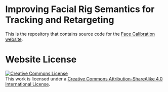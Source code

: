 # Improving Facial Rig Semantics for Tracking and Retargeting

This is the repository that contains source code for the [Face Calibration website](https://face-calibration.github.io).

<!-- If you find Face Calibration useful for your work please cite:
```
@article{omens2025facecalibration
  author    = {Omens, Dalton and Thurman, Allise and Fedkiw, Ron},
  title     = {Improving Facial Rig Semantics for Tracking and Retargeting},
  journal   = {arXiv},
  year      = {2025},
}
``` -->

# Website License
<a rel="license" href="http://creativecommons.org/licenses/by-sa/4.0/"><img alt="Creative Commons License" style="border-width:0" src="https://i.creativecommons.org/l/by-sa/4.0/88x31.png" /></a><br />This work is licensed under a <a rel="license" href="http://creativecommons.org/licenses/by-sa/4.0/">Creative Commons Attribution-ShareAlike 4.0 International License</a>.
